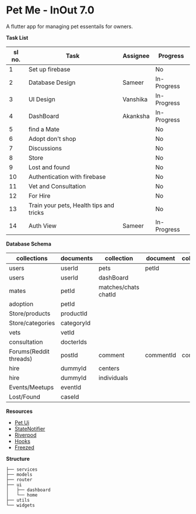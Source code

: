 # Pet Me - InOut 7.0

A flutter app for managing pet essentails for owners.

**Task List**

| sl no. | Task                                    | Assignee | Progress    |
| ------ | --------------------------------------- | -------- | ----------- |
| 1      | Set up firebase                         |          | No          |
| 2      | Database Design                         | Sameer   | In-Progress |
| 3      | UI Design                               | Vanshika | In-Progress |
| 4      | DashBoard                               | Akanksha | In-Progress |
| 5      | find a Mate                             |          | No          |
| 6      | Adopt don't shop                        |          | No          |
| 7      | Discussions                             |          | No          |
| 8      | Store                                   |          | No          |
| 9      | Lost and found                          |          | No          |
| 10     | Authentication with firebase            |          | No          |
| 11     | Vet and Consultation                    |          | No          |
| 12     | For Hire                                |          | No          |
| 13     | Train your pets, Health tips and tricks |          | No          |
| 14     | Auth View                               | Sameer   | In-Progress |

**Database Schema**

| collections            | documents  | collection           | document  | collection | document  |
| ---------------------- | ---------- | -------------------- | --------- | ---------- | --------- |
| users                  | userId     | pets                 | petId     |
| users                  | userId     | dashBoard            |
| mates                  | petId      | matches/chats chatId |
| adoption               | petId      |
| Store/products         | productId  |
| Store/categories       | categoryId |
| vets                   | vetId      |
| consultation           | docterIds  |
| Forums(Reddit threads) | postId     | comment              | commentId | comment    | commentId |
| hire                   | dummyId    | centers              |
| hire                   | dummyId    | individuals          |
| Events/Meetups         | eventId    |
| Lost/Found             | caseId     |

**Resources**

- [Pet Ui](https://www.youtube.com/watch?v=Cg9vLhfvWBE&ab_channel=TheGrowingDeveloper)
- [StateNotifier](https://www.youtube.com/watch?v=nUF0IrEjWj0&ab_channel=RobertBrunhage)
- [Riverpod](https://www.youtube.com/watch?v=GVspNESSess&t=1s&ab_channel=RobertBrunhage)
- [Hooks](https://www.youtube.com/watch?v=A1DUBgIsCv8&ab_channel=RobertBrunhage)
- [Freezed](https://www.youtube.com/watch?v=3HY6uFewwi4&t=921s&ab_channel=LearnFlutterCode)

**Structure**

```
├── services
├── models
├── router
├── ui
│   ├── dashboard
│   └── home
├── utils
└── widgets
```
